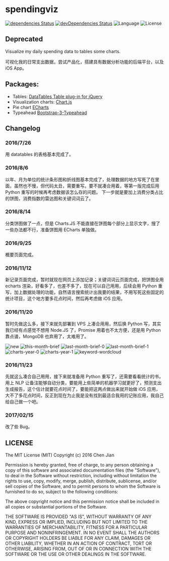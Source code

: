 # spendingviz

[![dependencies Status](https://david-dm.org/lsdlab/spendingviz/status.svg?style=flat-square)](https://david-dm.org/lsdlab/spendingviz)
[![devDependencies Status](https://david-dm.org/lsdlab/spendingviz/dev-status.svg?style=flat-square)](https://david-dm.org/lsdlab/spendingviz?type=dev)
![Language](https://img.shields.io/badge/language-Node.js-brightgreen.svg?style=flat-square)
![License](https://img.shields.io/badge/license-MIT-blue.svg?style=flat-square)

## Deprecated

Visualize my daily spending data to tables some charts.

可视化我的日常支出数据，尝试产品化，搭建具有数据分析功能的后端平台，以及 iOS App。

## Packages:
- Tables: [DataTables Table plug-in for jQuery](https://www.datatables.net/)
- Visualization charts: [Chart.js](https://github.com/nnnick/Chart.js)
- Pie chart [ECharts](https://github.com/ecomfe/echarts)
- Typeahead [Bootstrap-3-Typeahead](https://github.com/bassjobsen/Bootstrap-3-Typeahead)

## Changelog

### 2016/7/26
用 datatables 的表格基本完成了。


### 2016/8/6
以年、月为单位的统计条形图和折线图基本完成了，处理数据的地方写死了在里面，虽然也不慢，但代码太丑，需要重写。要不就凑合用着，等第一版完成后用 Python 重写的时候再考虑数据该怎么存的问题。
下一步就是要加上消费分类占比的饼图，消费指数的雷达图和关键词词云了。

### 2016/8/14

分类饼图做了一点，但是 Charts.JS 不能直接在饼图每个部分上显示文字，搜了一些办法都不行，准备饼图用 ECharts 单独做。


### 2016/9/25
概要页面完成。


### 2016/11/12
新记录页面完成，暂时就现在网页上添加记录；关键词词云页面完成，把饼图全用 echarts 渲染，好看多了，也差不多了，现在可以自己用用，后续会用 Python 重写，加上数据处理的功能，自然语言搜索统计出我要的结果，不用写死这些固定的统计项目，这个地方要多花点时间，然后再考虑做 iOS 应用。

### 2016/11/20

暂时先做这么多，接下来就先部署到 VPS 上凑合用用，然后换 Python 写，其实我已经有点感觉不想用 Node.JS 了，Promise 用着也不太方便，还是用 Python 靠点谱，MongoDB 也弃用了，太难用了。


![new](https://breakwire.me/images/spendingviz/new.png)
![this-month-brief](https://breakwire.me/images/spendingviz/this-month-brief.png)
![last-month-brief-0](https://breakwire.me/images/spendingviz/last-month-brief-0.png)
![last-month-brief-1](https://breakwire.me/images/spendingviz/last-month-brief-1.png)
![charts-year-0](https://breakwire.me/images/spendingviz/charts-year-0.png)
![charts-year-1](https://breakwire.me/images/spendingviz/charts-year-1.png)
![keyword-wordcloud](https://breakwire.me/images/spendingviz/keyword-wordcloud.png)

### 2016/11/23

先就这么凑合自己用用，接下来就准备用 Python 重写了，还需要看看统计的书，用上 NLP 让备注能够自动分类，要能用上些简单的机器学习就更好了，预测支出生成报告，这个估计就要花点时间了，要能把这两点做出来就开始做 iOS 应用，大不了多花点时间，反正到现在为止我是没有找到最适合我用的记账应用，我自己给自己做一个吧。

### 2017/02/15
改了些 Bug。

## LICENSE
The MIT License (MIT)
Copyright (c) 2016 Chen Jian

Permission is hereby granted, free of charge, to any person obtaining a copy
of this software and associated documentation files (the "Software"), to deal
in the Software without restriction, including without limitation the rights
to use, copy, modify, merge, publish, distribute, sublicense, and/or sell
copies of the Software, and to permit persons to whom the Software is
furnished to do so, subject to the following conditions:

The above copyright notice and this permission notice shall be included in all
copies or substantial portions of the Software.

THE SOFTWARE IS PROVIDED "AS IS", WITHOUT WARRANTY OF ANY KIND,
EXPRESS OR IMPLIED, INCLUDING BUT NOT LIMITED TO THE WARRANTIES OF
MERCHANTABILITY, FITNESS FOR A PARTICULAR PURPOSE AND NONINFRINGEMENT.
IN NO EVENT SHALL THE AUTHORS OR COPYRIGHT HOLDERS BE LIABLE FOR ANY CLAIM,
DAMAGES OR OTHER LIABILITY, WHETHER IN AN ACTION OF CONTRACT, TORT OR
OTHERWISE, ARISING FROM, OUT OF OR IN CONNECTION WITH THE SOFTWARE OR THE USE
OR OTHER DEALINGS IN THE SOFTWARE.


